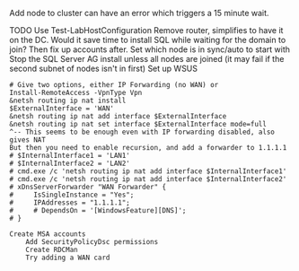 
Add node to cluster can have an error which triggers a 15 minute wait.

TODO
    Use Test-LabHostConfiguration
    Remove router, simplifies to have it on the DC.
    Would it save time to install SQL while waiting for the domain to join?
    Then fix up accounts after.
    Set which node is in sync/auto to start with
    Stop the SQL Server AG install unless all nodes are joined (it may fail
    if the second subnet of nodes isn't in first)
    Set up WSUS

    # Give two options, either IP Forwarding (no WAN) or
    Install-RemoteAccess -VpnType Vpn
    &netsh routing ip nat install
    $ExternalInterface = 'WAN'
    &netsh routing ip nat add interface $ExternalInterface
    &netsh routing ip nat set interface $ExternalInterface mode=full
    ^-- This seems to be enough even with IP forwarding disabled, also gives NAT
    But then you need to enable recursion, and add a forwarder to 1.1.1.1
    # $InternalInterface1 = 'LAN1'
    # $InternalInterface2 = 'LAN2'
    # cmd.exe /c 'netsh routing ip nat add interface $InternalInterface1'
    # cmd.exe /c 'netsh routing ip nat add interface $InternalInterface2'
    # xDnsServerForwarder "WAN Forwarder" {
    #     IsSingleInstance = "Yes";
    #     IPAddresses = "1.1.1.1";
    #     # DependsOn = '[WindowsFeature][DNS]';
    # }

    Create MSA accounts
        Add SecurityPolicyDsc permissions
        Create RDCMan
        Try adding a WAN card
